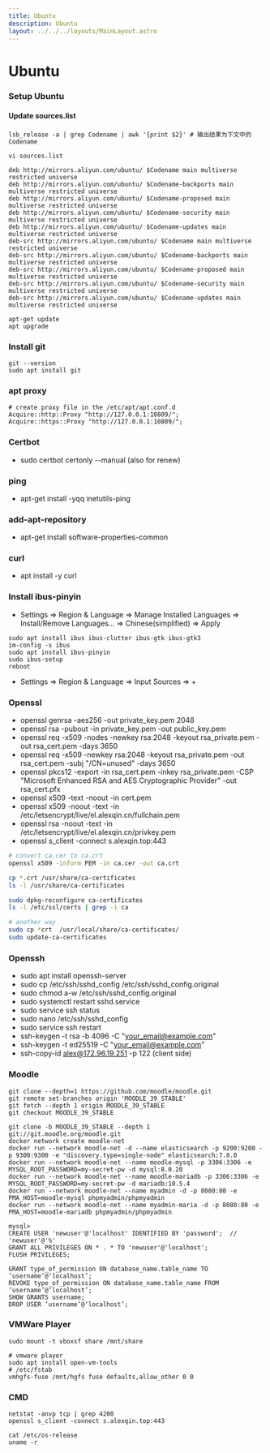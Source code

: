 ```yaml
---
title: Ubuntu
description: Ubuntu
layout: ../../../layouts/MainLayout.astro
---
```


# Ubuntu

### Setup Ubuntu
#### Update sources.list
```
lsb_release -a | grep Codename | awk '{print $2}' # 输出结果为下文中的Codename

vi sources.list

deb http://mirrors.aliyun.com/ubuntu/ $Codename main multiverse restricted universe
deb http://mirrors.aliyun.com/ubuntu/ $Codename-backports main multiverse restricted universe
deb http://mirrors.aliyun.com/ubuntu/ $Codename-proposed main multiverse restricted universe
deb http://mirrors.aliyun.com/ubuntu/ $Codename-security main multiverse restricted universe
deb http://mirrors.aliyun.com/ubuntu/ $Codename-updates main multiverse restricted universe
deb-src http://mirrors.aliyun.com/ubuntu/ $Codename main multiverse restricted universe
deb-src http://mirrors.aliyun.com/ubuntu/ $Codename-backports main multiverse restricted universe
deb-src http://mirrors.aliyun.com/ubuntu/ $Codename-proposed main multiverse restricted universe
deb-src http://mirrors.aliyun.com/ubuntu/ $Codename-security main multiverse restricted universe
deb-src http://mirrors.aliyun.com/ubuntu/ $Codename-updates main multiverse restricted universe

apt-get update
apt upgrade
```

### Install git
```
git --version
sudo apt install git
```

### apt proxy
```
# create proxy file in the /etc/apt/apt.conf.d
Acquire::http::Proxy "http://127.0.0.1:10809/";
Acquire::https::Proxy "http://127.0.0.1:10809/";
```

### Certbot
- sudo certbot certonly --manual (also for renew)

### ping
- apt-get install -yqq inetutils-ping

### add-apt-repository
- apt-get install software-properties-common

### curl
- apt install -y curl

### Install ibus-pinyin
- Settings => Region & Language => Manage Installed Languages => Install/Remove Languages... => Chinese(simplified) => Apply
```
sudo apt install ibus ibus-clutter ibus-gtk ibus-gtk3
im-config -s ibus
sudo apt install ibus-pinyin
sudo ibus-setup
reboot
```
- Settings => Region & Language => Input Sources => +

### Openssl
- openssl genrsa -aes256 -out private_key.pem 2048
- openssl rsa -pubout -in private_key.pem -out public_key.pem
- openssl req -x509 -nodes -newkey rsa:2048 -keyout rsa_private.pem -out rsa_cert.pem -days 3650
- openssl req -x509 -newkey rsa:2048 -keyout rsa_private.pem -out rsa_cert.pem -subj "/CN=unused" -days 3650
- openssl pkcs12 -export -in rsa_cert.pem -inkey rsa_private.pem -CSP "Microsoft Enhanced RSA and AES Cryptographic Provider" -out rsa_cert.pfx
- openssl x509 -text -noout -in cert.pem
- openssl x509 -noout -text -in /etc/letsencrypt/live/el.alexqin.cn/fullchain.pem
- openssl rsa -noout -text -in /etc/letsencrypt/live/el.alexqin.cn/privkey.pem
- openssl s_client -connect s.alexqin.top:443

``` bash
# convert ca.cer to ca.crt
openssl x509 -inform PEM -in ca.cer -out ca.crt

cp *.crt /usr/share/ca-certificates
ls -l /usr/share/ca-certificates

sudo dpkg-reconfigure ca-certificates
ls -l /etc/ssl/certs | grep -i ca

# another way
sudo cp *crt  /usr/local/share/ca-certificates/
sudo update-ca-certificates
```

### Openssh
- sudo apt install openssh-server
- sudo cp /etc/ssh/sshd_config /etc/ssh/sshd_config.original
- sudo chmod a-w /etc/ssh/sshd_config.original
- sudo systemctl restart sshd.service
- sudo service ssh status
- sudo nano /etc/ssh/sshd_config
- sudo service ssh restart
- ssh-keygen -t rsa -b 4096 -C "your_email@example.com"
- ssh-keygen -t ed25519 -C "your_email@example.com"
- ssh-copy-id alex@172.96.19.251 -p 122 (client side)

### Moodle
```
git clone --depth=1 https://github.com/moodle/moodle.git
git remote set-branches origin 'MOODLE_39_STABLE'
git fetch --depth 1 origin MOODLE_39_STABLE
git checkout MOODLE_39_STABLE

git clone -b MOODLE_39_STABLE --depth 1  git://git.moodle.org/moodle.git
docker network create moodle-net
docker run --network moodle-net -d --name elasticsearch -p 9200:9200 -p 9300:9300 -e "discovery.type=single-node" elasticsearch:7.8.0
docker run --network moodle-net --name moodle-mysql -p 3306:3306 -e MYSQL_ROOT_PASSWORD=my-secret-pw -d mysql:8.0.20
docker run --network moodle-net --name moodle-mariadb -p 3306:3306 -e MYSQL_ROOT_PASSWORD=my-secret-pw -d mariadb:10.5.4
docker run --network moodle-net --name myadmin -d -p 8080:80 -e PMA_HOST=moodle-mysql phpmyadmin/phpmyadmin
docker run --network moodle-net --name myadmin-maria -d -p 8080:80 -e PMA_HOST=moodle-mariadb phpmyadmin/phpmyadmin

mysql>
CREATE USER 'newuser'@'localhost' IDENTIFIED BY 'password';  // 'newuser'@'%'
GRANT ALL PRIVILEGES ON * . * TO 'newuser'@'localhost';
FLUSH PRIVILEGES;

GRANT type_of_permission ON database_name.table_name TO ‘username’@'localhost’;
REVOKE type_of_permission ON database_name.table_name FROM ‘username’@‘localhost’;
SHOW GRANTS username;
DROP USER ‘username’@‘localhost’;
```

### VMWare Player
```
sudo mount -t vboxsf share /mnt/share

# vmware player
sudo apt install open-vm-tools
# /etc/fstab
vmhgfs-fuse /mnt/hgfs fuse defaults,allow_other 0 0
```

### CMD
```
netstat -anvp tcp | grep 4200
openssl s_client -connect s.alexqin.top:443

cat /etc/os-release
uname -r
```